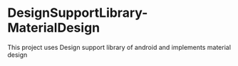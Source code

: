 # DesignSupportLibrary-MaterialDesign
This project uses Design support library of android and implements material design
